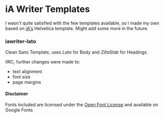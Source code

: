 # iA Writer Templates
I wasn't quite satisfied with the few templates available, so i made my own based on [iA's](https://ia.net/writer/templates) Helvetica template. Might add some more in the future.

### iawriter-lato
Clean Sans Template, uses _Lato_ for Body and _ZillaSlab_ for Headings.

IIRC, further changes were made to: 
- text alignment
- font size
- page margins


#### Disclaimer
Fonts included are licensed under the [Open Font License](https://scripts.sil.org/OFL) and available on Google Fonts

